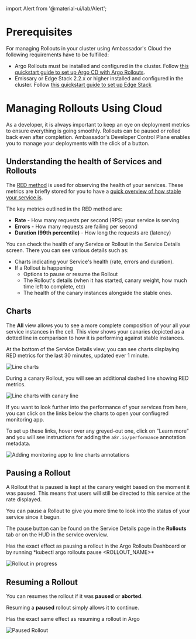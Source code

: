 import Alert from '@material-ui/lab/Alert';

# Prerequisites

For managing Rollouts in your cluster using Ambassador's Cloud the following requirements have to be fulfilled:

* Argo Rollouts must be installed and configured in the cluster.
  Follow [this quickstart guide to set up Argo CD with Argo Rollouts](/docs/argo/latest/quick-start/).
* Emissary or Edge Stack 2.2.x or higher installed and configured in the cluster.
  Follow [this quickstart guide to set up Edge Stack](/docs/edge-stack/latest/tutorials/getting-started/)

# Managing Rollouts Using Cloud

As a developer, it is always important to keep an eye on deployment metrics to ensure everything is going smoothly. Rollouts can be paused or rolled back even after completion. Ambassador's Developer Control Plane enables you to manage your deployments with the click of a button.

## Understanding the health of Services and Rollouts

The [RED method](https://www.weave.works/blog/the-red-method-key-metrics-for-microservices-architecture/) is used for observing
the health of your services. These metrics are briefly stored for you to have a [quick overview of how stable your service is](#understanding-the-health-of-services-and-rollouts).

The key metrics outlined in the RED method are:

* **Rate** - How many requests per second (RPS) your service is serving
* **Errors** - How many requests are failing per second
* **Duration (99th percentile)** - How long the requests are (latency)

You can check the health of any Service or Rollout in the Service Details screen. There you can see various details such as:

* Charts indicating your Service's health (rate, errors and duration).
* If a Rollout is happening
  * Options to pause or resume the Rollout
  * The Rollout's details (when it has started, canary weight, how much time left to complete, etc)
  * The health of the canary instances alongside the stable ones.

## Charts

The **All** view allows you to see a more complete composition of your all your service instances in the cell. This view shows
your canaries depicted as a dotted line in comparison to how it is performing against stable instances.

At the bottom of the Service Details view, you can see charts displaying RED metrics for the last 30 minutes, updated ever 1 minute.

![Line charts](../../images/line-charts.png)

During a canary Rollout, you will see an additional dashed line showing RED metrics.

![Line charts with canary line](../../images/line-charts-canary.png)

If you want to look further into the performance of your services from here, you can click on the links below the charts to open your confiugred monitoring app.

To set up these links, hover over any greyed-out one, click on "Learn more" and you will see instructions for adding the `a8r.io/performance` annotation metadata.

![Adding monitoring app to line charts annotations](../../images/line-charts-annotation-tooltiop.png)

## Pausing a Rollout

<Alert severity="warning">
A Rollout that is paused is kept at the canary weight based on the moment it was paused. This means that users will still be directed to this service at the rate displayed.
</Alert>

You can pause a Rollout to give you more time to look into the status of your service since it begun.

The pause button can be found on the Service Details page in the **Rollouts** tab or on the HUD in the service overview.

<Alert severity="warning">
Has the exact effect as pausing a rollout in the Argo Rollouts Dashboard or by running *kubectl argo rollouts pause &lt;ROLLOUT_NAME&gt;*
</Alert>

![Rollout in progress](../../images/rollout-actions-in-progress.png)

## Resuming a Rollout

You can resumes the rollout if it was **paused** or **aborted**.

Resuming a **paused** rollout simply allows it to continue.

<Alert severity="warning">
Has the exact same effect as resuming a rollout in Argo
</Alert>

![Paused Rollout](../../images/rollout-actions-paused.png)

